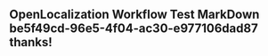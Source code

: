<properties
ms.topic="hero-topic"
ms.test1="hero-topic"
ms.test2="test"/>


## OpenLocalization Workflow Test MarkDown be5f49cd-96e5-4f04-ac30-e977106dad87 thanks!



<!--HONumber=Jul16_HO2-->


